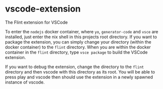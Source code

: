 # vscode-extension

The Flint extension for VSCode

To enter the `nodejs` docker container, where `yo`, `generator-code` and `vsce` are installed, just enter the nix shell in this projects root directory. If you want to package the extension, you can simply change your directory (within the docker container) to the `flint` directory. When you are within the docker container in the `flint` directory, type `vsce package` to build the VSCode extension.

If you want to debug the extension, change the directory to the `flint` directory and then vscode with this directory as its root. You will be able to press play and vscode then should use the extension in a newly spawned instance of vscode.
